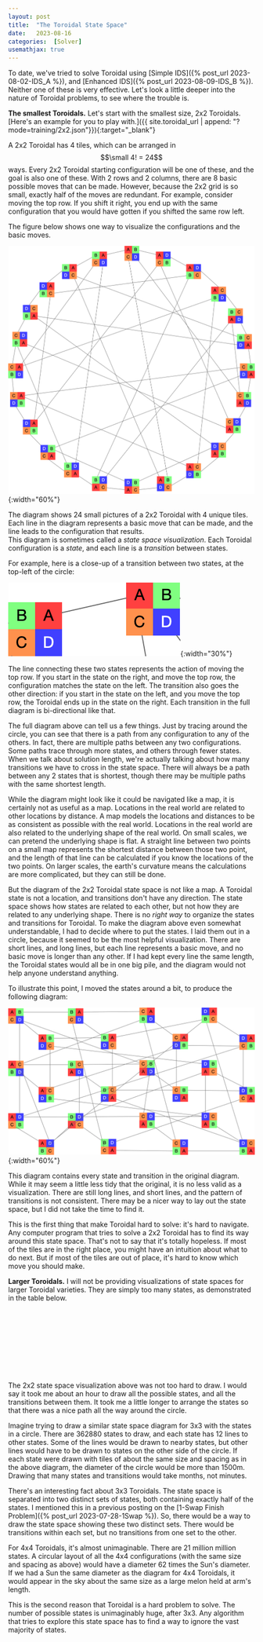```yaml
---
layout: post
title:  "The Toroidal State Space"
date:   2023-08-16
categories:  [Solver]
usemathjax: true
---
```

<style>
table
{
    max-width: 0px;
    margin-left:auto; 
    margin-right:auto;  
}
blockquote 
{
    color: #111;
    letter-spacing: 0px;
    font-size: 16px;
}
</style>

To date, we've tried to solve Toroidal using [Simple IDS]({% post_url 2023-08-02-IDS_A %}),
and [Enhanced IDS]({% post_url 2023-08-09-IDS_B %}).
Neither one of these is very effective.
Let's look a little deeper into the nature of Toroidal problems, to see where the trouble is.

**The smallest Toroidals.** Let's start with the smallest size, 2x2 Toroidals. [Here's an example for you to play with.]({{ site.toroidal_url | append:  "?mode=training/2x2.json"}}){:target="_blank"} 

A 2x2 Toroidal has 4 tiles, which can be arranged in $$\small 4! = 24$$ ways.
Every 2x2 Toroidal starting configuration will be one of these, and the goal is also one of these.  With 2 rows and 2 columns, there are 8 basic possible moves that can be made.  However, because the 2x2 grid is so small, exactly half of the moves are redundant. 
For example, consider moving the top row. 
If you shift it right, you end up with the same configuration that you would have gotten if you shifted the same row left.

The figure below shows one way to visualize the configurations and the basic moves.

![A visualization of the 2x2 Toroidal state space.](/TImages/2x2_StateSpace.png){:width="60%"}

The diagram shows 24 small pictures of a 2x2 Toroidal with 4 unique tiles. 
Each line in the diagram represents a basic move that can be made, and the line leads to the configuration that results.  
This diagram is sometimes called a *state space visualization*.
Each Toroidal configuration is a *state*, and each line is a *transition* between states.

For example, here is a close-up of a transition between two states, at the top-left of the circle:

![A close-up showing one of the transitions in the 2x2 Toroidal state space.](/TImages/2x2_StateSpaceTrans1.png){:width="30%"}

The line connecting these two states represents the action of moving the top row.  If you start in the state on the right, and move the top row, the configuration matches the state on the left.  The transition also goes the other direction: if you start in the state on the left, and you move the top row, the Toroidal ends up in the state on the right.  Each transition in the full diagram is bi-directional like that.

The full diagram above can  tell us a few things.  Just by tracing around the circle, you can see that there is a path from any configuration to any of the others.  In fact, there are multiple paths between any two configurations.  Some paths trace through more states, and others through fewer states.  When we talk about solution length, we're actually talking about how many transitions we have to cross in the state space.
There will always be a path between any 2 states that is shortest, though there may be multiple paths with the same shortest length.

While the diagram might look like it could be navigated like a map, it is certainly not as useful as a map.
Locations in the real world are related to other locations by distance. 
A map models the locations and distances to be as consistent as possible with the real world.  Locations in the real world are also related to the underlying shape of the real world.  On small scales, we can pretend the underlying shape is flat. A straight line between two points on a small map represents the shortest distance between those two point, and the length of that line can be calculated if you know the locations of the two points.  On larger scales, the earth's curvature means the calculations are more complicated, but they can still be done.  

But the diagram of the 2x2 Toroidal state space is not like a map.  A Toroidal state is not a location, and transitions don't have any direction.  The state space shows how states are related to each other, but not how they are related to any underlying shape.
There is no *right way* to organize the states and transitions for Toroidal. 
To make the diagram above even somewhat understandable, I had to decide where to put the states.  I laid them out in a circle, because it seemed to be the most helpful visualization.  There are short lines, and long lines, but each line represents a basic move, and no basic move is longer than any other.   If I had kept every line the same length, the Toroidal states would all be in one big pile, and the diagram would not help anyone understand anything.  

To illustrate this point, I moved the states around a bit, to produce the following diagram:

![An alternative visualization of the 2x2 Toroidal state space.](/TImages/2x2_StateSpaceB.png){:width="60%"}

This diagram contains every state and transition in the original diagram.  While it may seem a little less tidy that the original, it is no less valid as a visualization.  There are still long lines, and short lines, and the pattern of transitions is not consistent.
There may be a nicer way to lay out the state space, but I did not take the time to find it.  

This is the first thing that make Toroidal hard to solve: it's hard to navigate.  Any computer program that tries to solve a 2x2 Toroidal has to find its way around this state space.  That's not to say that it's totally hopeless.  If most of the tiles are in the right place, you might have an intuition about what to do next.  But if most of the tiles are out of place, it's hard to know which move you should make.  

**Larger Toroidals.**  I will not be providing visualizations of state spaces for larger Toroidal varieties. They are simply too many states, as demonstrated in the table below.

| Rows | Columns | Number of States |
|--:|--:|--:|
| 2 | 2 |  4! = 24 |
| 3 | 3 |  9! = 362880 |
| 4 | 4 | 16! = 20922789888000 |
| 5 | 5 | 25! = 15511210043330985984000000 |

The 2x2 state space visualization above was not too hard to draw.  I would say it took me about an hour to draw all the possible states, and all the transitions between them.  It took me a little longer to arrange the states so that there was a nice path all the way around the circle.  

Imagine trying to draw a similar state space diagram for 3x3 with the states in a circle. 
There are 362880 states to draw, and each state has 12 lines to other states.
Some of the lines would be drawn to nearby states, but other lines would have to be drawn to states on the other side of the circle.  If each state were drawn with tiles of about the same size and spacing as in the above diagram, the diameter of the circle would be more than 1500m.  Drawing that many states and transitions would take months, not minutes.  

There's an interesting fact about 3x3 Toroidals.  The state space is separated into two distinct sets of states, both containing exactly half of the states.  I mentioned this in a previous posting on the [1-Swap Finish Problem]({% post_url 2023-07-28-1Swap %}).  So, there would be a way to draw the state space showing these two distinct sets.  There would be transitions within each set, but no transitions from one set to the other.  

For 4x4 Toroidals, it's almost unimaginable.  There are 21 million million states.  A circular layout of all the 4x4 configurations (with the same size and spacing as above) would have a diameter 62 times the Sun's diameter.  If we had a Sun the same diameter as the diagram for 4x4 Toroidals, it would appear in the sky about the same size as a large melon held at arm's length. 

This is the second reason that Toroidal is a hard problem to solve.  The number of possible states is unimaginably huge, after 3x3.  Any algorithm that tries to explore this state space has to find a way to ignore the vast majority of states.  

